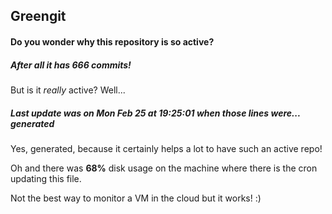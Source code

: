 ## Greengit

#### Do you wonder why this repository is so active?

##### After all it has 666 commits!

But is it *really* active? Well...

##### Last update was on Mon Feb 25 at 19:25:01 when those lines were... generated

Yes, generated, because it certainly helps a lot to have such an active repo!

Oh and there was **68%** disk usage on the machine
where there is the cron updating this file.

Not the best way to monitor a VM in the cloud but it works! :)
